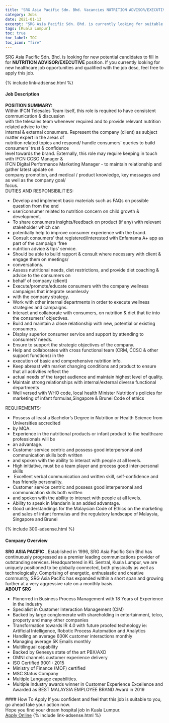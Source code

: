 ```yaml
---
title: "SRG Asia Pacific Sdn. Bhd. Vacancies NUTRITION ADVISOR/EXECUTIVE" 
category: Jobs 
date: 2021-01-13 
excerpt: "SRG Asia Pacific Sdn. Bhd. is currently looking for suitable person to fill in the NUTRITION ADVISOR/EXECUTIVE which positioned at Kuala Lumpur" 
tags: [Kuala Lumpur] 
toc: true 
toc_label: TOC 
toc_icon: "fire" 
--- 
```


<p>SRG Asia Pacific Sdn. Bhd. is looking for new potential candidates to fill in for <b>NUTRITION ADVISOR/EXECUTIVE</b> position. If you currently looking for new healthcare job opportunities and qualified with the job desc, feel free to apply this job.
</p>{% include link-adsense.html %} 
<div><div><h4>Job Description</h4></div><div><div><span><div><div><strong>POSITION SUMMARY:</strong><br>Within IFCN Telesales Team itself, this role is required to have consistent communication &amp; discussion<br>with the telesales team whenever required and to provide relevant nutrition related advice to the<br>internal &amp; external consumers. Represent the company (client) as subject matter expert in the areas of<br>nutrition related topics and respond/ handle consumers&#8217; queries to build consumers&#8217; trust &amp; confidence<br>level towards the brand. Externally, this role may require keeping in touch with IFCN CCSC Manager &amp;<br>IFCN Digital Performance Marketing Manager - to maintain relationship and gather latest update on<br>company promotion, and medical / product knowledge, key messages and as well as the company goal/<br>focus.</div><div>DUTIES AND RESPONSIBILITIES:</div><ul><li>Develop and implement basic materials such as FAQs on possible question from the end</li><li>user/consumer related to nutrition concern on child growth &amp; development.</li><li>To share consumers insights/feedback on product (if any) with relevant stakeholder which can</li><li>potentially help to improve consumer experience with the brand.</li><li>Consult consumers&#8217; that registered/interested with Enfamama A+ app as part of the campaign &#8216;free</li><li>nutrition advice &amp; tips&#8217; service.</li><li>Should be able to build rapport &amp; consult where necessary with client &amp; engage them on meetings/</li><li>conversations.</li><li>Assess nutritional needs, diet restrictions, and provide diet coaching &amp; advice to the consumers on</li><li>behalf of company (client)</li><li>Execute/promote/educate consumers with the company wellness campaigns that integrate seamlessly</li><li>with the company strategy.</li><li>Work with other internal departments in order to execute wellness strategies and campaigns.</li><li>Interact and collaborate with consumers, on nutrition &amp; diet that tie into the consumers&#8217; objectives.</li><li>Build and maintain a close relationship with new, potential or existing consumers.</li><li>Display superior consumer service and support by attending to consumers&#8217; needs.</li><li>Ensure to support the strategic objectives of the company.</li><li>Help and collaborates with cross functional team (CRM, CCSC &amp; other support functions) in the</li><li>execution of basic and comprehensive nutrition info.</li><li>Keep abreast with market changing conditions and product to ensure that all activities reflect the</li><li>actual needs of the target audience and maintain highest level of quality.</li><li>Maintain strong relationships with internal/external diverse functional departments</li><li>Well versed with WHO code, local health Minister Nutrition's policies for marketing of infant formulas,Singapore &amp; Brunei Code of ethics</li></ul><div>REQUIREMENTS:</div><ul><li>Possess at least a Bachelor&#8217;s Degree in Nutrition or Health Science from Universities accredited</li><li>by MQA.</li><li>Experience in the nutritional products or infant product to the healthcare professionals will be</li><li>an advantage.</li><li>Customer service centric and possess good interpersonal and communication skills both written</li><li>and spoken with the ability to interact with people at all levels.</li><li>High initiative, must be a team player and process good inter-personal skills</li><li>&#160;Excellent verbal communication and written skill, self-confidence and has friendly personality.</li><li>Customer service centric and possess good interpersonal and communication skills both written</li><li>and spoken with the ability to interact with people at all levels.</li><li>Ability to speak in Mandarin is an added advantage.</li><li>Good understandings for the Malaysian Code of Ethics on the marketing and sales of infant formulas and the regulatory landscape of Malaysia, Singapore and Brunei</li></ul></div></span></div></div></div> 
{% include 300-adsense.html %} 
<div><div><h4>Company Overview</h4></div><div><div><span><div><div>
<strong>SRG ASIA PACIFIC</strong> ,&#160;Established in 1996, SRG Asia Pacific Sdn Bhd has continuously progressed as a premier leading communications provider of outstanding services. Headquartered in KL Sentral, Kuala Lumpur, we are uniquely positioned to be globally connected, both physically as well as technologically. Comprising of energetic, enthusiastic and creative community, SRG Asia Pacific has expanded within a short span and growing further at a very aggressive rate on a monthly basis.</div>
<div>
<div>
<strong>ABOUT SRG</strong></div>
<ul>
<li>
			Pionerred in Business Process Management with 18 Years of Experience in the industry</li>
<li>
			Specialist in Customer Interaction Management (CIM)</li>
<li>
			Backed by large conglomerate with shareholding in entertainment, telco, property and many other companies</li>
<li>
			Transformation towards IR 4.0 with future proofed technology ie: Artificial Intelligence, Robotic Process Automation and Analytics</li>
<li>
			Handling an average 600K customer interactions monthly</li>
<li>
			Managing average 5K Emails monthly</li>
<li>
			Multilingual capability</li>
<li>
			Backed by Genesys state of the art PBX/AXD</li>
<li>
			OMNI channels customer experience delivery</li>
<li>
			ISO Certified 9001 : 2015</li>
<li>
			Ministry of Finance (MOF) certified</li>
<li>
			MSC Status Company</li>
<li>
			Multiple Language capabilities.&#160;</li>
<li>
			Multiple Industry awards winner in Customer Experience Excellence and Awarded as BEST MALAYSIA EMPLOYEE BRAND Award in 2019</li>
</ul>
</div></div></span></div></div></div> 
#### How To Apply 
If you confident and feel that this job is suitable to you, go ahead take your action now. <br/> 
Hope you find your dream hospital job in Kuala Lumpur. <br/> 
<a href="https://www.jobstreet.com.my/en/job/nutrition-advisor-executive-4460685?jobId=jobstreet-my-job-4460685&sectionRank=5&token=0~8e54fc56-e00e-4676-bf56-4a48ebf7814e&fr=SRP%20View%20In%20New%20Ta" class="btn btn--warning" target="_blank" rel="nofollow noopenner">Apply Online</a> 
{% include link-adsense.html %} 
